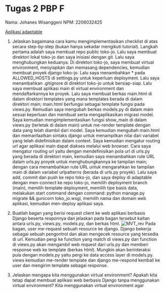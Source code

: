 # Tugas 2 PBP F
Nama: Johanes Wisanggeni
NPM: 2206032425

[Aplikasi adaptable](https://toko-jo.adaptable.app/)
1. Jelaskan bagaimana cara kamu mengimplementasikan checklist di atas secara step-by-step (bukan hanya sekadar mengikuti tutorial).
Langkah pertama adalah saya membuat repo public toko-jo. Lalu saya membuat direktori lokal toko-jo dan saya inisiasi dengan git. Lalu saya menghubungkan keduanya. Di direktori toko-jo, saya membuat virtual
environment, menyiapkan dan memasang dependencies, kemudian membuat proyek django toko-jo. Lalu saya menambahkan * pada ALLOWED_HOSTS di settings.py untuk keperluan deployment. Lalu saya
menambahkan .gitignore di direktori toko-jo untuk bersiap-siap. Lalu saya membuat aplikasi main di virtual environment dan mendaftarkannya ke proyek. Lalu saya membuat berkas main.html di dalam direktori templates
yang mana templates berada di dalam direktori main; main.html berfungsi sebagai template fungsi pada views.py. Kemudian saya mengubah berkas models.py di dalam main sesuai keperluan dan membuat serta
mengaplikasikan migrasi model. Saya kemudian mengimplementasikan fungsi show_main di dalam views.py (terletak di dalam main) untuk me-render template dengan data yang telah diambil dari model. Saya kemudian
mengubah main.html dan memanfaatkan sintaks django untuk menampilkan nilai dari variabel yang telah didefinisikan dalam context. Saya kemudian mengatur routing url agar aplikasi main dapat diakses melalui
web browser. Cara saya mengatur routing url yaitu dengan mendefinisikan pola url di urls.py yang berada di direktori main, kemudian saya menambahkan rute URL dalam urls.py proyek untuk menghubungkannya ke
tampilan main; dengan cara menambahkan rute URL untuk mengarahkan ke tampilan main di dalam variabel urlpatterns (berada di urls.py proyek). Lalu saya add, commit dan push ke repo toko-jo, dan saya deploy di
adaptable dengan men-connect ke repo toko-jo, memilih deployment branch (main), memilih template deployment, memilih tipe basis data, melakukan start command dengan command:
python manage.py migrate && gunicorn toko_jo.wsgi, memilih nama dan domain web aplikasi, kemudian men-deploy aplikasi saya.

2. Buatlah bagan yang berisi request client ke web aplikasi berbasis Django beserta responnya dan jelaskan pada bagan tersebut kaitan antara urls.py, views.py, models.py, dan berkas html.
![MVT_rev](https://github.com/johaneswisa/toko-jo/assets/119523455/315774d9-75e9-4a93-8c9f-c9a44802b591)
Pada bagan, user me-request sebuah resource ke django. Django bekerja sebagai sebuah pengontrol dan akan mengecek resource yang tersedia di url. Kemudian pergi ke function yang match di views.py dan function di
views.py akan mengambil web request dari urls.py dan memberi response web ke template (berkas html). Mungkin akan berinteraksi pula dengan models.py yaitu pergi ke data access layer di models.py. views kemudian
me-render template dan django me-respond kembali ke user dan mengirim template sebagai response.

3. Jelaskan mengapa kita menggunakan virtual environment? Apakah kita tetap dapat membuat aplikasi web berbasis Django tanpa menggunakan virtual environment?
Kita menggunakan virtual environment agar 


